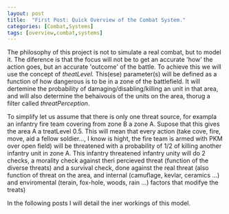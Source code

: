 ```yaml
---
layout: post
title:  "First Post: Quick Overview of the Combat System."
categories: [Combat,Systems]
tags: [overview,combat,systems]
---
```


The philosophy of this project is not to simulate a real combat, but to model it. The diference is that the focus will not be to get an accurate 'how' the action goes, but an accurate 'outcome' of the battle. To achieve this we will use the concept of _theatLevel_. This(ese) parameter(s) will be defined as a function of how dangerous is to be in a zone of the battlefield. It will dertemine the probability of damaging/disabling/killing an unit in that area, and will also determine the behaivouis of the units on the area,  thorug a filter called _threatPerception_.

To simplify let us assume that there is only one threat source, for exampla an infantry fire team covering from zone B a zone A. Supose that this gives the area A a treatLevel 0.5. This will mean that every action (take cove, fire, move, aid a fellow soldier..., I know is hight, the fire team is armed with PKM over open field) will be threatened with a probability of 1/2 of killing another infantry unit in zone A. This infantry threatened infantry unity will do 2 checks, a morality check against theri percieved threat (function of the diverse threats) and a survival check, done against the real threat (also function of threat on the area, and internal (camuflage, kevlar, ceramics ...) and enviromental (terain, fox-hole, woods, rain ...) factors that modifye the treats) 

In the following posts I will detail the iner workings of this model.